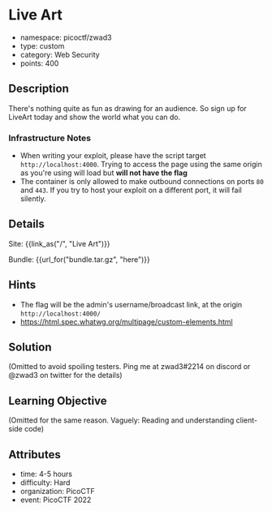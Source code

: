 # Live Art

- namespace: picoctf/zwad3
- type: custom
- category: Web Security
- points: 400

## Description

There's nothing quite as fun as drawing for an audience. So sign up for LiveArt today and show the world what you can do.

### Infrastructure Notes

 - When writing your exploit, please have the script target `http://localhost:4000`. Trying to access the page using the same origin as you're using will load but **will not have the flag**
 - The container is only allowed to make outbound connections on ports `80` and `443`. If you try to host your exploit on a different port, it will fail silently.

## Details

Site: {{link_as("/", "Live Art")}}

Bundle: {{url_for("bundle.tar.gz", "here")}}

## Hints

- The flag will be the admin's username/broadcast link, at the origin `http://localhost:4000/`
- https://html.spec.whatwg.org/multipage/custom-elements.html

## Solution

(Omitted to avoid spoiling testers. Ping me at zwad3#2214 on discord or @zwad3 on twitter for the details)

## Learning Objective

(Omitted for the same reason. Vaguely: Reading and understanding client-side code)

## Attributes

- time: 4-5 hours
- difficulty: Hard
- organization: PicoCTF
- event: PicoCTF 2022
